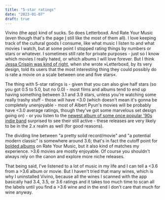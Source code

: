 ```yaml
---
title: "5-star ratings"
date: "2023-01-07"
draft: true
---
```


Vivino (the app) kind of sucks. So does Letterboxd. And Rate Your Music (even though that's the page [I](https://rateyourmusic.com/~staxl) still like the most of them all). I love keeping track of the cultural goods I consume, like what music I listen to and what movies I watch, but at some point I stopped rating things by numbers or stars or whatever. I sometimes still rate for private purposes - just so I know which movies I really hated, or which albums I will love forever. But I think [Jessa Crispin was kind of right](https://theculturewedeserve.substack.com/p/culture-digested-an-array-of-links), when she wrote »Letterboxd, by its very design, told its users that the most interesting thing they could possibly do is rate a movie on a scale between one and five stars«.

The thing with 5-star ratings is - given that you can also give half stars (so you got 0.5 to 5.0, but no 0.0) - most films and albums tend to end up having something between 3.1 and 3.9 stars, unless you're watching some really trashy stuff - those will have <3.0 (which doesn't mean it's gonna be completely unenjoyable - most of Albert Pyun's movies will be probably have <3.0 average ratings, though they've got some marvelous set design going on) - or you listen to the [newest album of some once popular '90s indie band](https://rateyourmusic.com/release/album/pixies/indie-cindy/) surprised to see their still active - these releases are very likely to be in the 2.x realm as well (for good reasons).

The dividing line between "a pretty solid record/movie" and "a potential modern classic" is somewhere around 3.6; that's in fact the cutoff point for [bolded albums](https://rateyourmusic.com/discussion/rate-your-music/bolding-community-feedback/) on Rate Your Music, but it also kind of matches my experience. >3.6 movies are mostly enjoyable. Of course you shouldn't always rely on the canon and explore more niche releases.

That being said, I've listened to a lot of music in my life and I can tell a <3.6 from a >3.6 album or movie. But I haven't tried that many wines, which is why I uninstalled Vivino, because all the wines I scanned with the app basically had 3.4, 3.5, or 3.6 ratings and it takes too much time to scan all the labels until you find a >3.6 wine and in the end I don't care that much for wine anyway.

